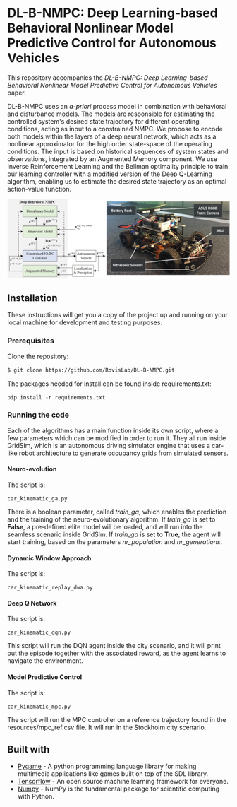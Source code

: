 # DL-B-NMPC: Deep Learning-based Behavioral Nonlinear Model Predictive Control for Autonomous Vehicles

This repository accompanies the *DL-B-NMPC: Deep Learning-based Behavioral Nonlinear Model Predictive Control for Autonomous Vehicles* paper.

DL-B-NMPC uses an *a-priori* process model in combination with behavioral and disturbance models. The models are responsible for estimating the controlled system's desired state trajectory for different operating conditions, acting as input to a constrained NMPC. We propose to encode both models within the layers of a deep neural network, which acts as a nonlinear approximator for the high order state-space of the operating conditions. The input is based on historical sequences of system states and observations, integrated by an Augmented Memory component. We use Inverse Reinforcement Learning and the Bellman optimality principle to train our learning controller with a modified version of the Deep Q-Learning algorithm, enabling us to estimate the desired state trajectory as an optimal action-value function.

![Alt text](images/dl_b_nmpc_block_diagram.png?raw=true)

## Installation

These instructions will get you a copy of the project up and running on your local machine for development and testing purposes. 

### Prerequisites

Clone the repository:
```bash
$ git clone https://github.com/RovisLab/DL-B-NMPC.git
```

The packages needed for install can be found inside requirements.txt: 

```
pip install -r requirements.txt
```

### Running the code

Each of the algorithms has a main function inside its own script, where a few parameters which can be modified in order to run it. 
They all run inside GridSim, which is an autonomous driving simulator engine that uses a car-like robot architecture to generate occupancy grids from simulated sensors.

#### Neuro-evolution

The script is: 
```
car_kinematic_ga.py
```

There is a boolean parameter, called *train_ga*, which enables the prediction and the training of the neuro-evolutionary algorithm.
If *train_ga* is set to **False**, a pre-defined elite model will be loaded, and will run into the seamless scenario inside GridSim.
If *train_ga* is set to **True**, the agent will start training, based on the parameters *nr_population* and *nr_generations*.

#### Dynamic Window Approach

The script is: 
```
car_kinematic_replay_dwa.py
```


#### Deep Q Network

The script is: 
```
car_kinematic_dqn.py
```

This script will run the DQN agent inside the city scenario, and it will print out the episode together with the associated reward, as the agent learns to navigate the environment.

#### Model Predictive Control

The script is: 
```
car_kinematic_mpc.py
```

The script will run the MPC controller on a reference trajectory found in the resources/mpc_ref.csv file. It will run in the Stockholm city scenario.

## Built with

* [Pygame](https://www.pygame.org/news) - A python programming language library for making multimedia applications like games built on top of the SDL library.
* [Tensorflow](https://www.tensorflow.org/) - An open source machine learning framework for everyone.
* [Numpy](http://www.numpy.org/) - NumPy is the fundamental package for scientific computing with Python.


